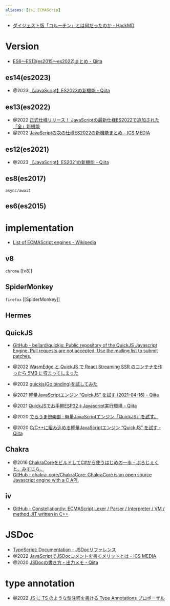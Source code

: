 ```yaml
---
aliases: [js, ECMAScrip]
---
```


- [ダイジェスト版「コルーチン」とは何だったのか - HackMD](https://hackmd.io/@mametter/S1dw4Xy2V)

# Version
- [ES6〜ES13(es2015〜es2022)まとめ - Qiita](https://qiita.com/ozoneboy/items/9c11ac3323ca94919052)

## es14(es2023)
- @2023 [【JavaScript】ES2023の新機能 - Qiita](https://qiita.com/rana_kualu/items/84f66fe970f7feccf367)
 
## es13(es2022)
- @2022 [正式仕様リリース！ JavaScriptの最新仕様ES2022で追加された「全」新機能](https://zenn.dev/moneyforward/articles/es2022-whats-new)
- @2022 [JavaScriptの次の仕様ES2022の新機能まとめ - ICS MEDIA](https://ics.media/entry/220610/)

## es12(es2021)
- @2023 [【JavaScript】ES2021の新機能 - Qiita](https://qiita.com/rana_kualu/items/ae3297dd2974fcf047c4)

## es8(es2017)
`async/await`

## es6(es2015)


# implementation
- [List of ECMAScript engines - Wikipedia](https://en.wikipedia.org/wiki/List_of_ECMAScript_engines)

## v8
`chrome`
[[v8]] 

## SpiderMonkey
`firefox`
[[SpiderMonkey]]

## Hermes

## QuickJS
- [GitHub - bellard/quickjs: Public repository of the QuickJS Javascript Engine. Pull requests are not accepted. Use the mailing list to submit patches.](https://github.com/bellard/quickjs)

- @2022 [WasmEdge と QuickJS で React Streaming SSR のコンテナを作ったら 5MB に収まってしまった](https://zenn.dev/hankei6km/articles/react-streaming-ssr-in-wasmedge-quickjs)
- @2022 [quickjs(Go binding)を試してみた](https://zenn.dev/sivchari/articles/8e77265296c729)
- @2021 [軽量JavaScriptエンジン “QuickJS” を試す (2021-04-16) - Qiita](https://qiita.com/matobaa/items/ce42fa4619252effad43)
- @2021 [QuickJSでお手軽ESP32＋Javascript実行環境 - Qiita](https://qiita.com/poruruba/items/e159464305e5bab6e06e)
- @2020 [でらうま倶楽部 : 軽量JavaScriptエンジン「QuickJS」を試す。](http://blog.livedoor.jp/tek_nishi/archives/10248161.html)
- @2020 [C/C++に組み込める軽量JavaScriptエンジン “QuickJS” を試す - Qiita](https://qiita.com/taskie/items/16cdbc69d4fd4a3dccbf)

## Chakra
- @2016 [ChakraCoreをビルドしてC#から使うはじめの一歩 - ぷろじぇくと、みすじら。](https://www.misuzilla.org/Blog/2016/01/14/GettingStartedWithChakraCoreFromCSharp)
- [GitHub - chakra-core/ChakraCore: ChakraCore is an open source Javascript engine with a C API.](https://github.com/chakra-core/ChakraCore)

## iv
- [GitHub - Constellation/iv: ECMAScript Lexer / Parser / Interpreter / VM / method JIT written in C++](https://github.com/Constellation/iv)

# JSDoc
- [TypeScript: Documentation - JSDocリファレンス](https://www.typescriptlang.org/ja/docs/handbook/jsdoc-supported-types.html)
- @2022 [JavaScriptでJSDocコメントを書くメリットとは - ICS MEDIA](https://ics.media/entry/6789/)
- @2020 [JSDocの書き方・出力メモ - Qiita](https://qiita.com/zaburo/items/c90ab1a3d7751f610d27)

# type annotation
- @2022 [JS に TS のような型注釈を書ける Type Annotations プロポーザル](https://sosukesuzuki.dev/posts/stage-1-type-annotations/)
